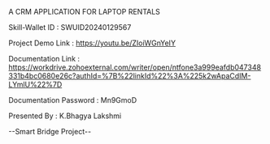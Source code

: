 A CRM APPLICATION FOR LAPTOP RENTALS

Skill-Wallet ID : SWUID20240129567

Project Demo Link : https://youtu.be/ZIoiWGnYeIY

Documentation Link : https://workdrive.zohoexternal.com/writer/open/ntfone3a999eafdb047348331b4bc0680e26c?authId=%7B%22linkId%22%3A%225k2wApaCdIM-LYmlU%22%7D

Documentation Password : Mn9GmoD

Presented By : K.Bhagya Lakshmi

--Smart Bridge Project--
